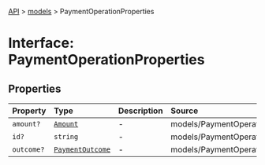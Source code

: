 [API](../../index.md) > [models](../index.md) > PaymentOperationProperties

# Interface: PaymentOperationProperties

## Properties

| Property | Type | Description | Source |
| :------ | :------ | :------ | :------ |
| `amount?` | [`Amount`](../classes/Amount.md) | - | models/PaymentOperation.ts:53 |
| `id?` | `string` | - | models/PaymentOperation.ts:52 |
| `outcome?` | [`PaymentOutcome`](../classes/PaymentOutcome.md) | - | models/PaymentOperation.ts:54 |
